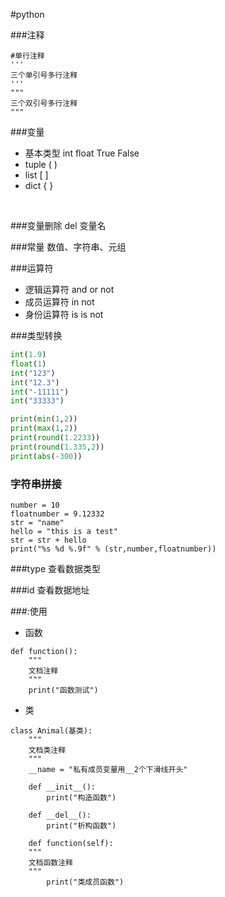 #python

###注释
```
#单行注释
'''
三个单引号多行注释
'''
"""
三个双引号多行注释
"""
```
###变量
* 基本类型
        int float True False 
* tuple
        ( )
* list
        [ ]
* dict
        { }
<br>

###变量删除
del 变量名  

###常量
数值、字符串、元组

###运算符
* 逻辑运算符
        and or not 
* 成员运算符
        in  not
* 身份运算符
        is  is not

###类型转换
```python
int(1.9)
float(1)
int("123")
int("12.3")
int("-11111")
int("33333")

print(min(1,2))
print(max(1,2))
print(round(1.2233))
print(round(1.335,2))
print(abs(-300))
```
### 字符串拼接

```
number = 10
floatnumber = 9.12332
str = "name"
hello = "this is a test"
str = str + hello
print("%s %d %.9f" % (str,number,floatnumber))
```
    
###type
查看数据类型

###id
查看数据地址

###:使用

* 函数
```
def function():
    """
    文档注释
    """
    print("函数测试")
```

* 类
```
class Animal(基类):
    """ 
    文档类注释
    """ 
    __name = "私有成员变量用__2个下滑线开头"

    def __init__():
        print("构造函数")

    def __del__():
        print("析构函数")

    def function(self):
    """ 
    文档函数注释
    """ 
        print("类成员函数")
```
